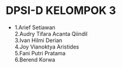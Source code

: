 <h1>DPSI-D KELOMPOK 3</h1>
<ul>
<li> 1.Arief Setiawan</l1>
<br>
<l1> 2.Audry Tifara Acanta Qiindil</l1>
<br>
<l1> 3.Ivan Hilmi Derian</l1>
<br>
<l1> 4.Joy Vianoktya Aristides</l1>
<br>
<l1> 5.Fani Putri Pratama</l1>
<br>
<l1> 6.Berend Korwa</l1>
<br>


